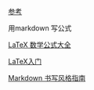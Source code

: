 [参考](https://www.cyprestar.com/2018/02/26/Write-Markdown-with-Formulas/)

用markdown 写公式

[LaTeX 数学公式大全](https://www.luogu.com.cn/blog/IowaBattleship/latex-gong-shi-tai-quan)

[LaTeX入门](https://www.luogu.com.cn/blog/IowaBattleship/latex-ru-men)

[Markdown 书写风格指南](http://einverne.github.io/markdown-style-guide/zh.html)

